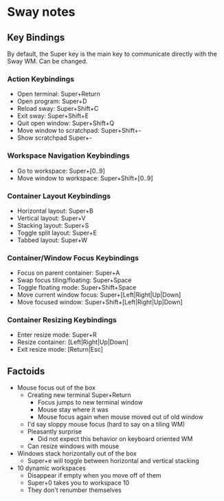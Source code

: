 # Sway notes

## Key Bindings

By default, the Super key is the main key to communicate
directly with the Sway WM.  Can be changed.

### Action Keybindings

* Open terminal:              Super+Return
* Open program:               Super+D
* Reload sway:                Super+Shift+C
* Exit sway:                  Super+Shift+E
* Quit open window:           Super+Shift+Q
* Move window to scratchpad:  Super+Shift+-
* Show scratchpad             Super+-

### Workspace Navigation Keybindings

* Go to workspace:           Super+[0..9]
* Move window to workspace:  Super+Shift+[0..9]
 
### Container Layout Keybindings

* Horizontal layout:    Super+B
* Vertical layout:      Super+V
* Stacking layout:      Super+S
* Toggle split layout:  Super+E
* Tabbed layout:        Super+W
 
### Container/Window Focus Keybindings

* Focus on parent container:   Super+A
* Swap focus tiling/floating:  Super+Space
* Toggle floating mode:        Super+Shift+Space
* Move current window focus:   Super+[Left|Right|Up|Down]
* Move focused window:         Super+Shift+[Left|Right|Up|Down]

### Container Resizing Keybindings

* Enter resize mode:  Super+R
* Resize container:   [Left|Right|Up|Down]
* Exit resize mode:   [Return|Esc]

## Factoids

* Mouse focus out of the box
  * Creating new terminal Super+Return
    * Focus jumps to new terminal window
    * Mouse stay where it was
    * Mouse focus again when mouse moved out of old window
  * I'd say sloppy mouse focus (hard to say on a tiling WM)
  * Pleasantly surprise 
    * Did not expect this behavior on keyboard oriented WM
  * Can resize windows with mouse
* Windows stack horizontally out of the box
  * Super+e will toggle between horizontal and vertical stacking
* 10 dynamic workspaces
  * Disappear if empty when you move off of them
  * Super+0 takes you to workspace 10
  * They don't renumber themselves


